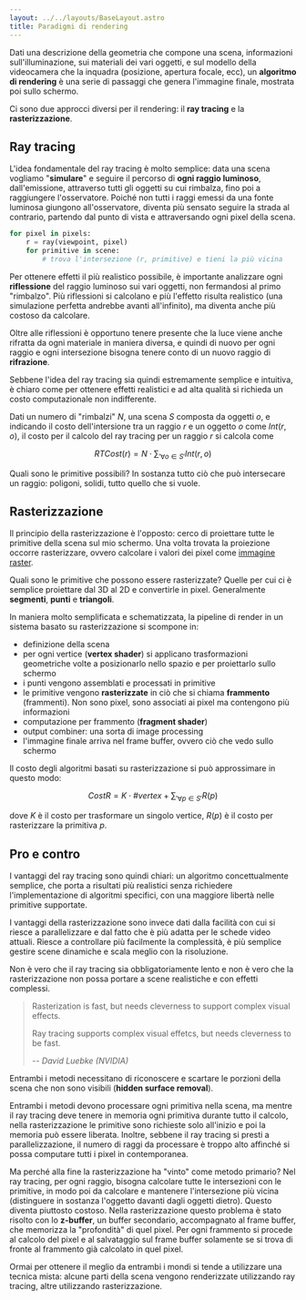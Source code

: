 ```yaml
---
layout: ../../layouts/BaseLayout.astro
title: Paradigmi di rendering
---
```


Dati una descrizione della geometria che compone una scena, informazioni sull'illuminazione, sui materiali dei vari oggetti, e sul modello della videocamera che la inquadra (posizione, apertura focale, ecc), un **algoritmo di rendering** è una serie di passaggi che genera l'immagine finale, mostrata poi sullo schermo.

Ci sono due approcci diversi per il rendering: il **ray tracing** e la **rasterizzazione**.

## Ray tracing

L'idea fondamentale del ray tracing è molto semplice: data una scena vogliamo "**simulare**" e seguire il percorso di **ogni raggio luminoso**, dall'emissione, attraverso tutti gli oggetti su cui rimbalza, fino poi a raggiungere l'osservatore. Poiché non tutti i raggi emessi da una fonte luminosa giungono all'osservatore, diventa più sensato seguire la strada al contrario, partendo dal punto di vista e attraversando ogni pixel della scena.

```python
for pixel in pixels:
	r = ray(viewpoint, pixel)
	for primitive in scene:
		# trova l'intersezione (r, primitive) e tieni la più vicina
```

Per ottenere effetti il più realistico possibile, è importante analizzare ogni **riflessione** del raggio luminoso sui vari oggetti, non fermandosi al primo "rimbalzo". Più riflessioni si calcolano e più l'effetto risulta realistico (una simulazione perfetta andrebbe avanti all'infinito), ma diventa anche più costoso da calcolare.

Oltre alle riflessioni è opportuno tenere presente che la luce viene anche rifratta da ogni materiale in maniera diversa, e quindi di nuovo per ogni raggio e ogni intersezione bisogna tenere conto di un nuovo raggio di **rifrazione**.

Sebbene l'idea del ray tracing sia quindi estremamente semplice e intuitiva, è chiaro come per ottenere effetti realistici e ad alta qualità si richieda un costo computazionale non indifferente.

Dati un numero di "rimbalzi" $N$, una scena $S$ composta da oggetti $o$, e indicando il costo dell'intersione tra un raggio $r$ e un oggetto $o$ come $Int(r, o)$, il costo per il calcolo del ray tracing per un raggio $r$ si calcola come

$$RTCost(r) = N\cdot\sum_{'\forall o \in S'} Int(r, o)$$

Quali sono le primitive possibili? In sostanza tutto ciò che può intersecare un raggio: poligoni, solidi, tutto quello che si vuole.

## Rasterizzazione

Il principio della rasterizzazione è l'opposto: cerco di proiettare tutte le primitive della scena sul mio schermo. Una volta trovata la proiezione occorre rasterizzare, ovvero calcolare i valori dei pixel come [immagine raster](/theory/immagini).

Quali sono le primitive che possono essere rasterizzate? Quelle per cui ci è semplice proiettare dal 3D al 2D e convertirle in pixel. Generalmente **segmenti**, **punti** e **triangoli**.

In maniera molto semplificata e schematizzata, la pipeline di render in un sistema basato su rasterizzazione si scompone in:

- definizione della scena
- per ogni vertice (**vertex shader**) si applicano trasformazioni geometriche volte a posizionarlo nello spazio e per proiettarlo sullo schermo
- i punti vengono assemblati e processati in primitive
- le primitive vengono **rasterizzate** in ciò che si chiama **frammento** (frammenti). Non sono pixel, sono associati ai pixel ma contengono più informazioni
- computazione per frammento (**fragment shader**)
- output combiner: una sorta di image processing
- l'immagine finale arriva nel frame buffer, ovvero ciò che vedo sullo schermo

Il costo degli algoritmi basati su rasterizzazione si può approssimare in questo modo:

$$CostR = K\cdot\#vertex + \sum_{'\forall p \in S'} R(p)$$

dove $K$ è il costo per trasformare un singolo vertice, $R(p)$ è il costo per rasterizzare la primitiva $p$.

## Pro e contro

I vantaggi del ray tracing sono quindi chiari: un algoritmo concettualmente semplice, che porta a risultati più realistici senza richiedere l'implementazione di algoritmi specifici, con una maggiore libertà nelle primitive supportate.

I vantaggi della rasterizzazione sono invece dati dalla facilità con cui si riesce a parallelizzare e dal fatto che è più adatta per le schede video attuali. Riesce a controllare più facilmente la complessità, è più semplice gestire scene dinamiche e scala meglio con la risoluzione.

Non è vero che il ray tracing sia obbligatoriamente lento e non è vero che la rasterizzazione non possa portare a scene realistiche e con effetti complessi.

> Rasterization is fast, but needs cleverness to support complex visual effects.
>
> Ray tracing supports complex visual effetcs, but needs cleverness to be fast.
>
> -- <cite>David Luebke (NVIDIA)</cite>

Entrambi i metodi necessitano di riconoscere e scartare le porzioni della scena che non sono visibili (**hidden surface removal**).

Entrambi i metodi devono processare ogni primitiva nella scena, ma mentre il ray tracing deve tenere in memoria ogni primitiva durante tutto il calcolo, nella rasterizzazione le primitive sono richieste solo all'inizio e poi la memoria può essere liberata. Inoltre, sebbene il ray tracing si presti a parallelizzazione, il numero di raggi da processare è troppo alto affinché si possa computare tutti i pixel in contemporanea.

Ma perché alla fine la rasterizzazione ha "vinto" come metodo primario? Nel ray tracing, per ogni raggio, bisogna calcolare tutte le intersezioni con le primitive, in modo poi da calcolare e mantenere l'intersezione più vicina (distinguere in sostanza l'oggetto davanti dagli oggetti dietro). Questo diventa piuttosto costoso. Nella rasterizzazione questo problema è stato risolto con lo **z-buffer**, un buffer secondario, accompagnato al frame buffer, che memorizza la "profondità" di quel pixel. Per ogni frammento si procede al calcolo del pixel e al salvataggio sul frame buffer solamente se si trova di fronte al frammento già calcolato in quel pixel.

Ormai per ottenere il meglio da entrambi i mondi si tende a utilizzare una tecnica mista: alcune parti della scena vengono renderizzate utilizzando ray tracing, altre utilizzando rasterizzazione.
